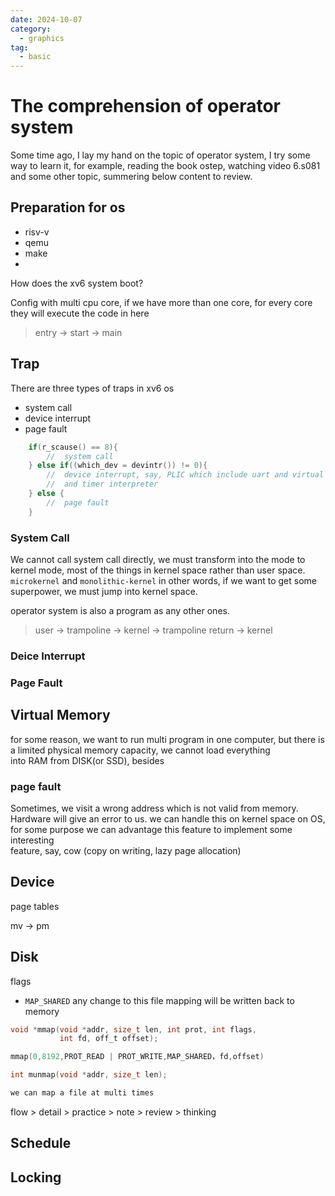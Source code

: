 ```yaml
---
date: 2024-10-07
category:
  - graphics
tag:
  - basic
---
```


# The comprehension of operator system 
Some time ago, I lay my hand on the topic of operator system, I try some 
way to learn it, for example, reading the book ostep, watching video
6.s081 and some other topic, summering below content to review.

## Preparation for os

[//]: # (- [SYSTEM CALL]&#40;#system-call&#41;  )
- risv-v
- qemu
- make
- 



How does the xv6 system boot?
    
Config with multi cpu core, if we have more than one core, for every core
they will execute the code in here

> entry → start → main 

## Trap
There are three types of traps in xv6 os
- system call
- device interrupt
- page fault

```c
    if(r_scause() == 8){
        //  system call
    } else if((which_dev = devintr()) != 0){
        //  device interrupt, say, PLIC which include uart and virtual disk 
        //  and timer interpreter
    } else {
        //  page fault
    }
```

### System Call
We cannot call system call directly, we must transform into the mode to 
kernel mode, most of the things in kernel space rather than user space.
`microkernel` and `monolithic-kernel`
in other words, if we want to get some superpower, we must jump into kernel 
space.

operator system is also a program as any other ones.

> user -> trampoline -> kernel -> trampoline return -> kernel

### Deice Interrupt

### Page Fault



## Virtual Memory
for some reason, we want to run multi program in one computer, 
but there is a limited physical memory capacity, we cannot load everything  
into RAM from DISK(or SSD), besides 

### page fault 
Sometimes, we visit a wrong address which is not valid from memory. 
Hardware will give an error to us. we can handle this on kernel space on OS,
for some purpose we can advantage this feature to implement some interesting  
feature, say, cow (copy on writing, lazy page allocation) 


## Device




page tables

mv -> pm






## Disk

flags 
- `MAP_SHARED` any change to this file mapping will be written back to memory


```c
void *mmap(void *addr, size_t len, int prot, int flags,
           int fd, off_t offset);

mmap(0,8192,PROT_READ | PROT_WRITE,MAP_SHARED，fd,offset)

int munmap(void *addr, size_t len);

we can map a file at multi times
```

flow > detail > practice > note > review > thinking


## Schedule


## Locking
